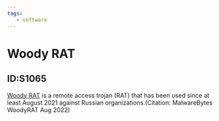 ```yaml
---
tags:
   - software
---
```

# Woody RAT
## ID:S1065
 [Woody RAT](/mitre/software/S1065) is a remote access trojan (RAT) that has been used since at least August 2021 against Russian organizations.(Citation: MalwareBytes WoodyRAT Aug 2022)

